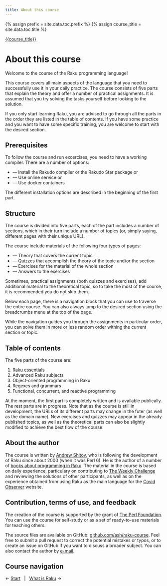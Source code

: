 ```yaml
---
title: About this course
---
```


{% assign prefix = site.data.toc.prefix %}
{% assign course_title = site.data.toc.title %}

[{{course_title}}](/{{prefix}}/)

# About this course

Welcome to the course of the Raku programming language!

This course covers all main aspects of the language that you need to successfully use it in your daily practice. The course consists of five parts that explain the theory and offer a number of practical assignments. It is assumed that you try solving the tasks yourself before looking to the solution.

If you only start learning Raku, you are advised to go through all the parts in the order they are listed in the table of contents. If you have some practice and you want to have some specific training, you are welcome to start with the desired section.

## Prerequisites

To follow the course and run excercises, you need to have a working compiler. There are a number of options:

* — Install the Rakudo compiler or the Rakudo Star package or
* — Use online service or
* — Use docker containers

The different installation options are described in the beginning of the first part.

## Structure

The course is divided into five parts, each of the part includes a number of sections, which in their turn include a number of topics (or, simply saying, different pages with their unique URL).

The course include materials of the following four types of pages:

* — Theory that covers the current topic
* — Quizzes that accomplish the theory of the topic and/or the section
* — Exercises for the material of the whole section
* — Answers to the exercises

Sometimes, practical assignments (both quizzes and exercises), add additional material to the theoretical topic, so to take the most of the course, it is recommended you do not skip them.

Below each page, there is a navigation block that you can use to traverse the entire course. You can also always jump to the desired section using the breadcrumbs menu at the top of the page.

While the navigation guides you through the assignments in particular order, you can solve them in more or less random order withing the current section or topic.

## Table of contents

The five parts of the course are:

1. [Raku essentials](/raku-course/essentials)
1. Advanced Raku subjects
1. Object-oriented programming in Raku
1. Regexes and grammars
1. Functional, concurrent, and reactive programming

At the moment, the first part is completely written and is available publically. The rest parts are in progress. Note that as the course is still in development, the URLs of its different parts may change in the futer (as well as the domain name). New exercises and quizzes may appear in the already published topics, as well as the theoretical parts can also be slightly modified to achieve the best flow of the course.

## About the author

The course is written by [Andrew Shitov](https://andrewshitov.com), who is following the development of Raku since about 2000 (when it was Perl 6). He is the author of a number of [books about programming in Raku](https://andrewshitov.com/books). The material in the course is based on daily experience, particulary on contributing to [The Weekly Challenge](https://perlweeklychallenge.org) and reviewing the solutions of other participants, as well as on the experience obtained from using Raku as the main language for the [Covid Observer](https://covid.observer) website.

## Contribution, terms of use, and feedback

The creation of the course is supported by the grant of [The Perl Foundation](https://www.perlfoundation.org). You can use the course for self-study or as a set of ready-to-use materials for teaching others.

The source files are available on GitHub: [github.com/ash/raku-course](https://github.com/ash/raku-course). Feel free to submit a pull request to correct the potential mistakes or typos, or to create an issue on GitHub if you want to discuss a broader subject. You can also contact the author by [e-mail](mailto:andy@shitov.ru).

## Course navigation

← [Start](../) 
&nbsp;&nbsp;|&nbsp;&nbsp;
[What is Raku](../essentials/what-is-raku) →
